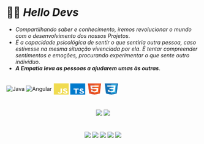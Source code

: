# 👋🏻 _**Hello Devs**_
- _Compartilhando saber e conhecimento, iremos revolucionar o mundo com o desenvolvimento dos nossos Projetos_.
- _É a capacidade psicológica de sentir o que sentiria outra pessoa, caso estivesse na mesma situação vivenciada por ela_.
_É tentar compreender sentimentos e emoções, procurando experimentar o que sente outro indivíduo_.
- _**A Empatia leva as pessoas a ajudarem umas às outras**_.

   
<div style="display: inline_block"><br>
   <img align="center" alt="Java" height="40" width="50" src="https://cdn.jsdelivr.net/gh/devicons/devicon/icons/java/java-plain.svg">
   <img align="center" alt="Angular" height="30" wight="40" src="https://cdn.jsdelivr.net/gh/devicons/devicon/icons/angularjs/angularjs-original.svg">
   <img align="center" alt="Js" height="30" width="40" src="https://raw.githubusercontent.com/devicons/devicon/master/icons/javascript/javascript-plain.svg">
   <img align="center" alt="Ts" height="30" width="40" src="https://raw.githubusercontent.com/devicons/devicon/master/icons/typescript/typescript-plain.svg">
   <img align="center" alt="HTML" height="30" width="40" src="https://raw.githubusercontent.com/devicons/devicon/master/icons/html5/html5-original.svg">
   <img align="center" alt="CSS" height="30" width="40" src="https://raw.githubusercontent.com/devicons/devicon/master/icons/css3/css3-original.svg ">
</div>

   #

<div align="center">
   <img height="180rem" src="https://github-readme-stats-ouuan.vercel.app/api?username=LuisFNascimento&theme=dark&show_icons=true">
   <a href="https://github.com/LuisFNascimento">
   <img height="180rem" src="https://github-readme-stats.vercel.app/api/top-langs/?username=LuisFNascimento&layout=compact&langs_count=7&theme=dark"/>
</div>
   
   #
   
<div align="center">
   <a href="https://instagram.com/l.fernando.nascimento" target="_blank"><img src="https://img.shields.io/badge/-Instagram-%23E4405F?style=for-the-badge&logo=instagram&logoColor=white" target="_blank"></a>
   <a href="https://discord.gg" target="_blank"><img src="https://img.shields.io/badge/Discord-7289DA?style=for-the-badge&logo=discord&logoColor=white" target="_blank"></a> 
   <a href="https://www.linkedin.com/in/luís-fernando-nascimento-20485a1b0" target="_blank"><img src="https://img.shields.io/badge/-LinkedIn-%230077B5?style=for-the-badge&logo=linkedin&logoColor=white" target="_blank"></a>
   <a href = "mailto:luisfernandonascimentopro@gmail.com"><img src="https://img.shields.io/badge/-Gmail-%23333?style=for-the-badge&logo=gmail&logoColor=white" target="_blank"></a>
   <a href="https://www.youtube.com/watch?v=eRPzUeeGf6s" target="_blank"><img src="https://img.shields.io/badge/YouTube-FF0000?style=for-the-badge&logo=youtube&logoColor=white" target="_blank"></a>
</div>
 
          
 
 
